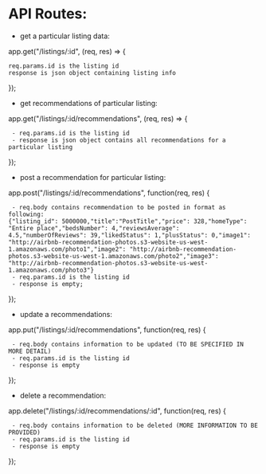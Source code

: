 

# API Routes:

 - get a particular listing data:
 
app.get("/listings/:id", (req, res) => {

    req.params.id is the listing id 
    response is json object containing listing info 
});

 - get recommendations of particular listing:
 
app.get("/listings/:id/recommendations", (req, res) => {

     - req.params.id is the listing id 
     - response is json object contains all recommendations for a particular listing
});

 - post a recommendation for particular listing:

app.post("/listings/:id/recommendations", function(req, res) {

     - req.body contains recommendation to be posted in format as following:
    {"listing_id": 5000000,"title":"PostTitle","price": 328,"homeType": "Entire place","bedsNumber": 4,"reviewsAverage": 4.5,"numberOfReviews": 39,"likedStatus": 1,"plusStatus": 0,"image1": "http://airbnb-recommendation-photos.s3-website-us-west-1.amazonaws.com/photo1","image2": "http://airbnb-recommendation-photos.s3-website-us-west-1.amazonaws.com/photo2","image3": "http://airbnb-recommendation-photos.s3-website-us-west-1.amazonaws.com/photo3"}
     - req.params.id is the listing id 
     - response is empty;
});

 - update a recommendations:
 
app.put("/listings/:id/recommendations", function(req, res) {

     - req.body contains information to be updated (TO BE SPECIFIED IN MORE DETAIL)
     - req.params.id is the listing id 
     - response is empty
});

 - delete a recommendation:

app.delete("/listings/:id/recommendations/:id", function(req, res) {

     - req.body contains information to be deleted (MORE INFORMATION TO BE PROVIDED)
     - req.params.id is the listing id 
     - response is empty
});
